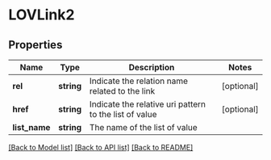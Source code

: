 # LOVLink2

## Properties
Name | Type | Description | Notes
------------ | ------------- | ------------- | -------------
**rel** | **string** | Indicate the relation name related to the link | [optional] 
**href** | **string** | Indicate the relative uri pattern to the list of value | [optional] 
**list_name** | **string** | The name of the list of value | 

[[Back to Model list]](../README.md#documentation-for-models) [[Back to API list]](../README.md#documentation-for-api-endpoints) [[Back to README]](../README.md)


